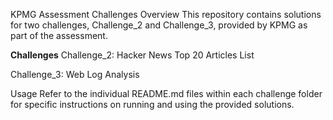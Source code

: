 KPMG Assessment Challenges
Overview
This repository contains solutions for two challenges, Challenge_2 and Challenge_3, provided by KPMG as part of the assessment.

**Challenges**
Challenge_2: 
    Hacker News Top 20 Articles List

Challenge_3: 
    Web Log Analysis

Usage
Refer to the individual README.md files within each challenge folder for specific instructions on running and using the provided solutions.